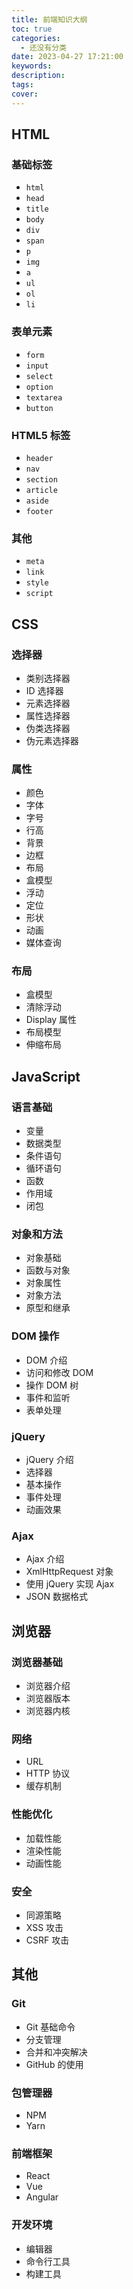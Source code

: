 ```yaml
---
title: 前端知识大纲
toc: true
categories:
  - 还没有分类
date: 2023-04-27 17:21:00
keywords:
description:
tags:
cover:
---
```


## HTML

### 基础标签

- `html`
- `head`
- `title`
- `body`
- `div`
- `span`
- `p`
- `img`
- `a`
- `ul`
- `ol`
- `li`

### 表单元素

- `form`
- `input`
- `select`
- `option`
- `textarea`
- `button`

### HTML5 标签

- `header`
- `nav`
- `section`
- `article`
- `aside`
- `footer`

### 其他

- `meta`
- `link`
- `style`
- `script`

## CSS

### 选择器

- 类别选择器
- ID 选择器
- 元素选择器
- 属性选择器
- 伪类选择器
- 伪元素选择器

### 属性

- 颜色
- 字体
- 字号
- 行高
- 背景
- 边框
- 布局
- 盒模型
- 浮动
- 定位
- 形状
- 动画
- 媒体查询

### 布局

- 盒模型
- 清除浮动
- Display 属性
- 布局模型
- 伸缩布局

## JavaScript

### 语言基础

- 变量
- 数据类型
- 条件语句
- 循环语句
- 函数
- 作用域
- 闭包

### 对象和方法

- 对象基础
- 函数与对象
- 对象属性
- 对象方法
- 原型和继承

### DOM 操作

- DOM 介绍
- 访问和修改 DOM
- 操作 DOM 树
- 事件和监听
- 表单处理

### jQuery

- jQuery 介绍
- 选择器
- 基本操作
- 事件处理
- 动画效果

### Ajax

- Ajax 介绍
- XmlHttpRequest 对象
- 使用 jQuery 实现 Ajax
- JSON 数据格式

## 浏览器

### 浏览器基础

- 浏览器介绍
- 浏览器版本
- 浏览器内核

### 网络

- URL
- HTTP 协议
- 缓存机制

### 性能优化

- 加载性能
- 渲染性能
- 动画性能

### 安全

- 同源策略
- XSS 攻击
- CSRF 攻击

## 其他

### Git

- Git 基础命令
- 分支管理
- 合并和冲突解决
- GitHub 的使用

### 包管理器

- NPM
- Yarn

### 前端框架

- React
- Vue
- Angular

### 开发环境

- 编辑器
- 命令行工具
- 构建工具